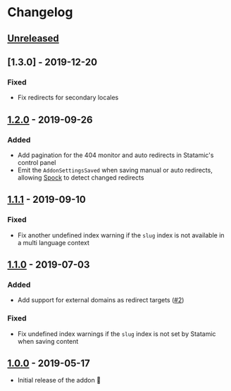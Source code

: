 # Changelog

## [Unreleased]

## [1.3.0] - 2019-12-20

### Fixed

* Fix redirects for secondary locales

## [1.2.0] - 2019-09-26

### Added

* Add pagination for the 404 monitor and auto redirects in Statamic's control panel
* Emit the `AddonSettingsSaved` when saving manual or auto redirects, allowing [Spock](https://statamic.com/marketplace/addons/spock) to detect changed redirects  

## [1.1.1] - 2019-09-10

### Fixed

* Fix another undefined index warning if the `slug` index is not available in a multi language context

## [1.1.0] - 2019-07-03

### Added

* Add support for external domains as redirect targets ([#2](https://github.com/gridonic/statamic-redirects/issues/2))

### Fixed

* Fix undefined index warnings if the `slug` index is not set by Statamic when saving content

## [1.0.0] - 2019-05-17

* Initial release of the addon 🐣

[Unreleased]: https://github.com/gridonic/statamic-redirects/compare/v1.2.0...HEAD
[1.0.0]: https://github.com/gridonic/statamic-redirects/releases/tag/v1.0.0
[1.1.0]: https://github.com/gridonic/statamic-redirects/releases/tag/v1.1.0
[1.1.1]: https://github.com/gridonic/statamic-redirects/releases/tag/v1.1.1
[1.2.0]: https://github.com/gridonic/statamic-redirects/releases/tag/v1.2.0
